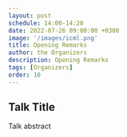 ```yaml
---
layout: post
schedule: 14:00-14:20
date: 2022-07-26 09:00:00 +0300
image: '/images/icml.png'
title: Opening Remarks
author: the Organizers
description: Opening Remarks
tags: [Organizers]
order: 10
---
```


## Talk Title
Talk abstract
